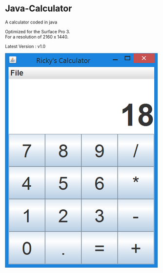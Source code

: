 # Java-Calculator
A calculator coded in java

Optimized for the Surface Pro 3.                                                                                                                                                     
For a resolution of 2160 x 1440.
 
Latest Version : v1.0

![alt tag](https://github.com/Rickydam/Java-Calculator/blob/master/v1.0.png)
